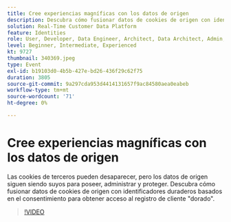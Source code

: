 ```yaml
---
title: Cree experiencias magníficas con los datos de origen
description: Descubra cómo fusionar datos de cookies de origen con identificadores duraderos basados en el consentimiento para obtener acceso al registro de cliente de oro.
solution: Real-Time Customer Data Platform
feature: Identities
role: User, Developer, Data Engineer, Architect, Data Architect, Admin, Leader
level: Beginner, Intermediate, Experienced
kt: 9727
thumbnail: 340369.jpeg
type: Event
exl-id: b19103d0-4b5b-427e-bd26-436f29c62f75
duration: 3805
source-git-commit: 9a297cda953d4414131657f9ac84580aea0eabeb
workflow-type: tm+mt
source-wordcount: '71'
ht-degree: 0%

---
```


# Cree experiencias magníficas con los datos de origen

Las cookies de terceros pueden desaparecer, pero los datos de origen siguen siendo suyos para poseer, administrar y proteger. Descubra cómo fusionar datos de cookies de origen con identificadores duraderos basados en el consentimiento para obtener acceso al registro de cliente &quot;dorado&quot;.

>[!VIDEO](https://video.tv.adobe.com/v/340369/?quality=12&learn=on)
